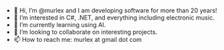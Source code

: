 - 👋 Hi, I’m @murlex and I am developing software for more than 20 years!
- 👀 I’m interested in C#, .NET, and everything including electronic music.
- 🌱 I’m currently learning using AI.
- 💞️ I’m looking to collaborate on interesting projects.
- 📫 How to reach me: murlex аt gmail dоt соm

<!---
murlex/murlex is a ✨ special ✨ repository because its `README.md` (this file) appears on your GitHub profile.
You can click the Preview link to take a look at your changes.
--->
